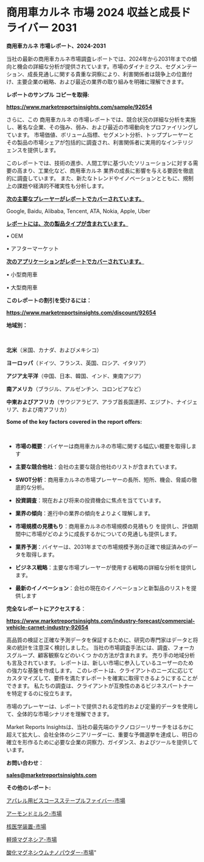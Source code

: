 # 商用車カルネ 市場 2024 収益と成長ドライバー 2031

<strong>商用車カルネ 市場レポート、2024-2031</strong>

当社の最新の商用車カルネ市場調査レポートでは、2024年から2031年までの傾向と機会の詳細な分析が提供されています。市場のダイナミクス、セグメンテーション、成長見通しに関する貴重な洞察により、利害関係者は競争上の位置付け、主要企業の戦略、および最近の業界の取り組みを明確に理解できます。



<strong>レポートのサンプル コピーを取得:</strong> <a href=https://www.marketreportsinsights.com/sample/92654>

<strong><u>https://www.marketreportsinsights.com/sample/92654</u></strong></a>

さらに、この 商用車カルネ の市場レポートでは、競合状況の詳細な分析を実施し、著名な企業、その強み、弱み、および最近の市場動向をプロファイリングしています。 市場価値、ボリューム指標、セグメント分析、トッププレーヤーとその製品の市場シェアが包括的に調査され、利害関係者に実用的なインテリジェンスを提供します。

このレポートでは、技術の進歩、人間工学に基づいたソリューションに対する需要の高まり、工業化など、商用車カルネ 業界の成長に影響を与える要因を徹底的に調査しています。 また、新たなトレンドやイノベーションとともに、規制上の課題や経済的不確実性も分析します。



<strong><u>次の主要なプレーヤーがレポートでカバーされています。</u></strong>

Google, Baidu, Alibaba, Tencent, ATA, Nokia, Apple, Uber



<strong><u><b>レポートには、次の製品タイプが含まれています。</b></u></strong>

• OEM

• アフターマーケット



<strong><u><b>次のアプリケーションがレポートでカバーされています。</b></u></strong>

• 小型商用車

• 大型商用車



<strong><b>このレポートの割引を受けるには：</b></strong>

<a href=https://www.marketreportsinsights.com/discount/92654>

<strong><u>https://www.marketreportsinsights.com/discount/92654</u></strong></a>



<strong>地域別：</strong>

<strong> </strong>



<strong>北米</strong>（米国、カナダ、およびメキシコ）



<strong>ヨーロッパ</strong>（ドイツ、フランス、英国、ロシア、イタリア）



<strong>アジア太平洋</strong>（中国、日本、韓国、インド、東南アジア）



<strong>南アメリカ</strong>（ブラジル、アルゼンチン、コロンビアなど）



<strong>中東およびアフリカ</strong>（サウジアラビア、アラブ首長国連邦、エジプト、ナイジェリア、および南アフリカ）



<strong>Some of the key factors covered in the report offers:</strong>

<strong> </strong>
<ul>
  <li>

<strong>市場の概要</strong>：バイヤーは商用車カルネの市場に関する幅広い概要を取得します</li>
  <li>

<strong>主要な競合他社</strong>：会社の主要な競合他社のリストが含まれています。</li>
  <li>

<strong>SWOT分析</strong>：商用車カルネの市場プレーヤーの長所、短所、機会、脅威の徹底的な分析。</li>
  <li>

<strong>投資調査</strong>：現在および将来の投資機会に焦点を当てています。</li>
  <li>

<strong>業界の傾向</strong>：進行中の業界の傾向をよりよく理解します。</li>
  <li>

<strong>市場規模の見積もり</strong>：商用車カルネの市場規模の見積もり を提供し、評価期間中に市場がどのように成長するかについての見通しも提供します。</li>
  <li>

<strong>業界予測</strong>：バイヤーは、2031年までの市場規模予測の正確で検証済みのデータを取得します。</li>
  <li>

<strong>ビジネス戦略</strong>：主要な市場プレーヤーが使用する戦略の詳細な分析を提供します。</li>
  <li>

<strong>最新のイノベーション</strong>：会社の現在のイノベーションと新製品のリストを提供します</li>
</ul>


<strong>完全なレポートにアクセスする</strong>：

<a href=https://www.marketreportsinsights.com/industry-forecast/commercial-vehicle-carnet-industry-92654>

<strong><u>https://www.marketreportsinsights.com/industry-forecast/commercial-vehicle-carnet-industry-92654</u></strong></a>

高品質の検証と正確な予測データを保証するために、研究の専門家はデータと将来の統計を注意深く検討しました。 当社の市場調査手法には、調査、フォーカスグループ、顧客観察などのいくつ かの方法が含まれます。 売り手の地域分析も言及されています。 レポートは、新しい市場に参入しているユーザーのための強力な基盤を作成します。 このレポートは、クライアントのニーズに応じてカスタマイズして、要件を満たすレポートを確実に取得できるようにすることができます。 私たちの調査は、クライアントが互換性のあるビジネスパートナーを特定するのに役立ちます。

市場のプレーヤーは、レポートで提供される定性的および定量的データを使用して、全体的な市場シナリオを理解できます。

Market Reports Insightsは、当社の最先端のテクノロジーリサーチをはるかに超えて拡大し、会社全体のシニアリーダーに、重要な予備選挙を達成し、明日の確立を形作るために必要な企業の洞察力、ガイダンス、およびツールを提供しています。



<strong><b>お問い合わせ</b></strong>：

<a href=mailto:sales@marketreportsinsights.com>

<strong><u>sales@marketreportsinsights.com</u></strong></a>



<strong>その他のレポート:</strong>

<a href=https://www.linkedin.com/pulse/アパレル用ビスコースステープルファイバー-市場-2023-競争分析と事業成長-2030-pr-news-hub-bmevf/>アパレル用ビスコースステープルファイバー-市場</a>

<a href=https://www.linkedin.com/pulse/アーモンドミルク-市場-2023-swot-分析と最新イノベーション-2030-uphyf/>アーモンドミルク-市場</a>

<a href=https://www.linkedin.com/pulse/核医学装置-市場-2023-収益と成長ドライバー-2030-pr-news-hub-z6evf/>核医学装置-市場</a>

<a href=https://www.linkedin.com/pulse/軽焼マグネシア-市場-2023-swot-分析と最新イノベーション-2030-eursf/>軽焼マグネシア-市場</a>

<a href=https://www.linkedin.com/pulse/酸化マグネシウムナノパウダー-市場-2023-新興市場-将来の動向と市場需要-1bmaf/>酸化マグネシウムナノパウダー-市場</a>"
